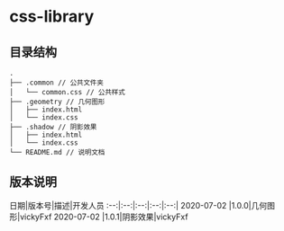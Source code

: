 # css-library

## 目录结构
```
.
├── .common // 公共文件夹
│   └── common.css // 公共样式
├── .geometry // 几何图形
│   ├── index.html
│   └── index.css
├── .shadow // 阴影效果
│   ├── index.html
│   └── index.css
└── README.md // 说明文档
```

## 版本说明

日期|版本号|描述|开发人员
:--:|:--:|:--:|:--:|:--:|
2020-07-02 |1.0.0|几何图形|vickyFxf
2020-07-02 |1.0.1|阴影效果|vickyFxf